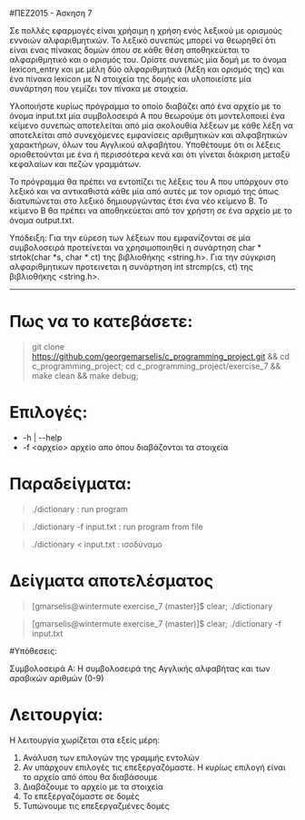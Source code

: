 #ΠΕΖ2015 - Άσκηση 7

Σε πολλές εφαρμογές είναι χρήσιμη η χρήση ενός λεξικού με ορισμούς εννοιών
αλφαριθμητικών. Το λεξικό συνεπώς μπορεί να θεωρηθεί ότι είναι ενας πίνακας
δομών όπου σε κάθε θέση αποθηκεύεται το αλφαριθμητικό και ο ορισμός του.
Ορίστε συνεπώς μία δομή με το όνομα lexicon_entry και με μέλη δύο 
αλφαριθμητικά (λέξη και ορισμός της) και ένα πίνακα lexicon με Ν στοιχεία 
της δομής και υλοποιείστε μία συνάρτηση που γεμίζει τον πίνακα με στοιχεία.

Υλοποιήστε κυρίως πρόγραμμα το οποίο διαβάζει από ένα αρχείο με το όνομα 
input.txt μία συμβολοσειρά Α που θεωρούμε ότι μοντελοποιεί ένα κείμενο 
συνεπώς αποτελείται από μία ακολουθία λέξεων με κάθε λέξη να αποτελείται 
από συνεχόμενες εμφανίσεις αριθμητικών και αλφαβητικών χαρακτήρων, όλων 
του Αγγλικού αλφαβήτου. Υποθέτουμε ότι οι λέξεις οριοθετούνται με ένα ή 
περισσότερα κενά και ότι γίνεται διάκριση μεταξύ κεφαλαίων και πεζών γραμμάτων.

Το πρόγραμμα θα πρέπει να εντοπίζει τις λέξεις του Α που υπάρχουν στο λεξικό 
και να αντικαθιστά κάθε μία από αυτές με τον ορισμό της όπως διατυπώνεται 
στο λεξικό δημιουργώντας έτσι ένα νέο κείμενο Β. Το κείμενο Β θα πρέπει να 
αποθηκεύεται από τον χρήστη σε ένα αρχείο με το όνομα output.txt.

Υπόδειξη: Για την εύρεση των λέξεων που εμφανίζονται σε μία συμβολοσειρά
προτείνεται να χρησιμοποιηθεί η συνάρτηση char * strtok(char *s, char * ct)
της βιβλιοθήκης <string.h>. Για την σύγκριση αλφαριθμητικων προτεινεται η 
συνάρτηση int strcmp(cs, ct) της βιβλιοθήκης <string.h>.

----

# Πως να το κατεβάσετε:

> git clone https://github.com/georgemarselis/c_programming_project.git && cd c_programming_project; cd c_programming_project/exercise_7 && make clean && make debug;

# Επιλογές:
* -h | --help
* -f <αρχείο> αρχείο απο όπου διαβάζονται τα στοιχεία

# Παραδείγματα:

> ./dictionary               : run program

> ./dictionary -f input.txt  : run program from file

> ./dictionary < input.txt   : ισοδύναμο

# Δείγματα αποτελέσματος

> [gmarselis@wintermute exercise_7 (master)]$ clear; ./dictionary

> [gmarselis@wintermute exercise_7 (master)]$ clear; ./dictionary -f input.txt

#Yπόθεσεις:

Συμβολοσειρά Α: Η συμβολοσειρά της Αγγλικής αλφαβήτας και των αραβικών αριθμών (0-9)




# Λειτουργία:

Η λειτουργία χωρίζεται στα εξείς μέρη:

1. Ανάλυση των επιλογών της γραμμής εντολών
2. Αν υπάρχουν επιλογές τις επεξεργαζόμαστε. Η κυρίως επιλογή είναι το αρχείο από όπου θα διαβάσουμε
3. Διαβάζουμε το αρχείο με τα στοιχεία
4. Το επεξεργαζόμαστε σε δομές
5. Τυπώνουμε τις επεξεργαζμένες δομές

